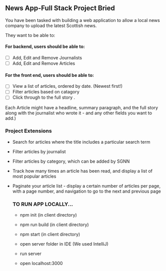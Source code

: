 ## News App-Full Stack Project Bried

You have been tasked with building a web application to allow  a local news company to upload the latest Scottish news.

They want to be able to:
#### For backend, users should be able to:
- [ ] Add, Edit and Remove Journalists
- [ ] Add, Edit and Remove Articles

#### For the front end, users should be able to:

- [ ] View a list of articles, ordered by date. (Newest first!)
- [ ] Filter articles based on catagory
- [ ] Click through to the full story .

Each Article might have a headline, summary paragraph, 
and the full story along with the journalist who wrote it - and any other fields you want to add.)

### Project Extensions
- Search for articles where the title includes a particular search term
- Filter articles by journalist
- Filter articles by category, which can be added by SGNN
- Track how many times an article has been read, and display a list of most popular articles
- Paginate your article list - display a certain number of articles per page, with a page number,
  and navigation to go to the next and previous page
  
  ### TO RUN APP LOCALLY...
  - npm init (in client directory)
  - npm run build (in client directory)
  - npm start (in client directory)
  
  - open server folder in IDE (We used IntelliJ)
  - run server
  
  - open localhost:3000
